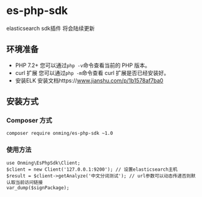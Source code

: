 # es-php-sdk
elasticsearch sdk插件
将会陆续更新

## 环境准备
*   PHP 7.2+
    您可以通过`php -v`命令查看当前的 PHP 版本。
*   curl 扩展
    您可以通过`php -m`命令查看 curl 扩展是否已经安装好。
*   安装ELK
    安装文档https://www.jianshu.com/p/1b1578af7ba0

## 安装方式 
### Composer 方式
```
composer require onming/es-php-sdk ~1.0
```

### 使用方法
```
use Onming\EsPhpSdk\Client;
$client = new Client('127.0.0.1:9200'); // 设置elasticsearch主机
$result = $client->getAnalyze('中文分词测试'); // url参数可以动态传递否则默认取当前访问链接
var_dump($signPackage);
```
